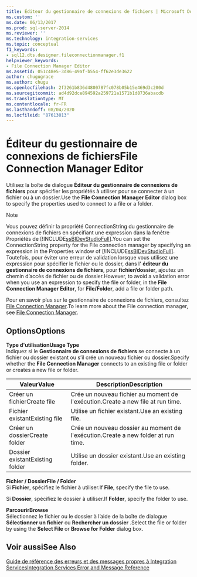 ```yaml
---
title: Éditeur du gestionnaire de connexions de fichiers | Microsoft Docs
ms.custom: ''
ms.date: 06/13/2017
ms.prod: sql-server-2014
ms.reviewer: ''
ms.technology: integration-services
ms.topic: conceptual
f1_keywords:
- sql12.dts.designer.fileconnectionmanager.f1
helpviewer_keywords:
- File Connection Manager Editor
ms.assetid: 051c48e5-3d86-49af-b554-ff62e3de3622
author: chugugrace
ms.author: chugu
ms.openlocfilehash: 2f3261b836d4800787fc078b05b15e469d3c200d
ms.sourcegitcommit: ad4d92dce894592a259721a1571b1d8736abacdb
ms.translationtype: MT
ms.contentlocale: fr-FR
ms.lasthandoff: 08/04/2020
ms.locfileid: "87613013"
---
```

# <a name="file-connection-manager-editor"></a><span data-ttu-id="1379b-102">Éditeur du gestionnaire de connexions de fichiers</span><span class="sxs-lookup"><span data-stu-id="1379b-102">File Connection Manager Editor</span></span>
  <span data-ttu-id="1379b-103">Utilisez la boîte de dialogue **Éditeur du gestionnaire de connexions de fichiers** pour spécifier les propriétés à utiliser pour se connecter à un fichier ou à un dossier.</span><span class="sxs-lookup"><span data-stu-id="1379b-103">Use the **File Connection Manager Editor** dialog box to specify the properties used to connect to a file or a folder.</span></span>  
  
> [!NOTE]  
>  <span data-ttu-id="1379b-104">Vous pouvez définir la propriété ConnectionString du gestionnaire de connexions de fichiers en spécifiant une expression dans la fenêtre Propriétés de [!INCLUDE[ssBIDevStudioFull](../includes/ssbidevstudiofull-md.md)].</span><span class="sxs-lookup"><span data-stu-id="1379b-104">You can set the ConnectionString property for the File connection manager by specifying an expression in the Properties window of [!INCLUDE[ssBIDevStudioFull](../includes/ssbidevstudiofull-md.md)].</span></span> <span data-ttu-id="1379b-105">Toutefois, pour éviter une erreur de validation lorsque vous utilisez une expression pour spécifier le fichier ou le dossier, dans l' **éditeur du gestionnaire de connexions de fichiers**, pour **fichier/dossier**, ajoutez un chemin d’accès de fichier ou de dossier.</span><span class="sxs-lookup"><span data-stu-id="1379b-105">However, to avoid a validation error when you use an expression to specify the file or folder, in the **File Connection Manager Editor**, for **File/Folder**, add a file or folder path.</span></span>  
  
 <span data-ttu-id="1379b-106">Pour en savoir plus sur le gestionnaire de connexions de fichiers, consultez [File Connection Manager](connection-manager/file-connection-manager.md).</span><span class="sxs-lookup"><span data-stu-id="1379b-106">To learn more about the File connection manager, see [File Connection Manager](connection-manager/file-connection-manager.md).</span></span>  
  
## <a name="options"></a><span data-ttu-id="1379b-107">Options</span><span class="sxs-lookup"><span data-stu-id="1379b-107">Options</span></span>  
 <span data-ttu-id="1379b-108">**Type d'utilisation**</span><span class="sxs-lookup"><span data-stu-id="1379b-108">**Usage Type**</span></span>  
 <span data-ttu-id="1379b-109">Indiquez si le **Gestionnaire de connexions de fichiers** se connecte à un fichier ou dossier existant ou s’il crée un nouveau fichier ou dossier.</span><span class="sxs-lookup"><span data-stu-id="1379b-109">Specify whether the **File Connection Manager** connects to an existing file or folder or creates a new file or folder.</span></span>  
  
|<span data-ttu-id="1379b-110">Valeur</span><span class="sxs-lookup"><span data-stu-id="1379b-110">Value</span></span>|<span data-ttu-id="1379b-111">Description</span><span class="sxs-lookup"><span data-stu-id="1379b-111">Description</span></span>|  
|-----------|-----------------|  
|<span data-ttu-id="1379b-112">Créer un fichier</span><span class="sxs-lookup"><span data-stu-id="1379b-112">Create file</span></span>|<span data-ttu-id="1379b-113">Crée un nouveau fichier au moment de l'exécution.</span><span class="sxs-lookup"><span data-stu-id="1379b-113">Create a new file at run time.</span></span>|  
|<span data-ttu-id="1379b-114">Fichier existant</span><span class="sxs-lookup"><span data-stu-id="1379b-114">Existing file</span></span>|<span data-ttu-id="1379b-115">Utilise un fichier existant.</span><span class="sxs-lookup"><span data-stu-id="1379b-115">Use an existing file.</span></span>|  
|<span data-ttu-id="1379b-116">Créer un dossier</span><span class="sxs-lookup"><span data-stu-id="1379b-116">Create folder</span></span>|<span data-ttu-id="1379b-117">Crée un nouveau dossier au moment de l'exécution.</span><span class="sxs-lookup"><span data-stu-id="1379b-117">Create a new folder at run time.</span></span>|  
|<span data-ttu-id="1379b-118">Dossier existant</span><span class="sxs-lookup"><span data-stu-id="1379b-118">Existing folder</span></span>|<span data-ttu-id="1379b-119">Utilise un dossier existant.</span><span class="sxs-lookup"><span data-stu-id="1379b-119">Use an existing folder.</span></span>|  
  
 <span data-ttu-id="1379b-120">**Fichier / Dossier**</span><span class="sxs-lookup"><span data-stu-id="1379b-120">**File / Folder**</span></span>  
 <span data-ttu-id="1379b-121">Si **Fichier**, spécifiez le fichier à utiliser.</span><span class="sxs-lookup"><span data-stu-id="1379b-121">If **File**, specify the file to use.</span></span>  
  
 <span data-ttu-id="1379b-122">Si **Dossier**, spécifiez le dossier à utiliser.</span><span class="sxs-lookup"><span data-stu-id="1379b-122">If **Folder**, specify the folder to use.</span></span>  
  
 <span data-ttu-id="1379b-123">**Parcourir**</span><span class="sxs-lookup"><span data-stu-id="1379b-123">**Browse**</span></span>  
 <span data-ttu-id="1379b-124">Sélectionnez le fichier ou le dossier à l’aide de la boîte de dialogue **Sélectionner un fichier** ou **Rechercher un dossier** .</span><span class="sxs-lookup"><span data-stu-id="1379b-124">Select the file or folder by using the **Select File** or **Browse for Folder** dialog box.</span></span>  
  
## <a name="see-also"></a><span data-ttu-id="1379b-125">Voir aussi</span><span class="sxs-lookup"><span data-stu-id="1379b-125">See Also</span></span>  
 [<span data-ttu-id="1379b-126">Guide de référence des erreurs et des messages propres à Integration Services</span><span class="sxs-lookup"><span data-stu-id="1379b-126">Integration Services Error and Message Reference</span></span>](../../2014/integration-services/integration-services-error-and-message-reference.md)  
  
  
